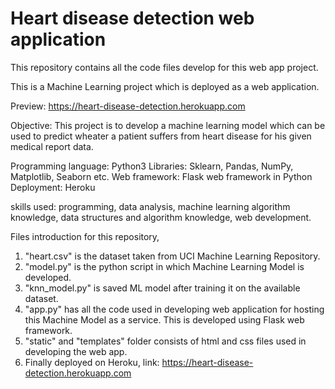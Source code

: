 # Heart disease detection web application

This repository contains all the code files develop for this web app project.

This is a Machine Learning project which is deployed as a web application.

Preview: https://heart-disease-detection.herokuapp.com

Objective: This project is to develop a machine learning model which can be used to predict wheater a patient suffers from heart disease for his given medical report data.


Programming language: Python3
Libraries: Sklearn, Pandas, NumPy, Matplotlib, Seaborn etc.
Web framework: Flask web framework in Python
Deployment: Heroku

skills used: programming, data analysis, machine learning algorithm knowledge, data structures and algorithm knowledge, web development.

Files introduction for this repository,
1. "heart.csv" is the dataset taken from UCI Machine Learning Repository.
2. "model.py" is the python script in which Machine Learning Model is developed.
3. "knn_model.py" is saved ML model after training it on the available dataset.
4. "app.py" has all the code used in developing web application for hosting this Machine Model as a service. This is developed using Flask      web framework.
5. "static" and "templates" folder consists of html and css files used in developing the web app.
6. Finally deployed on Heroku, link: https://heart-disease-detection.herokuapp.com 

